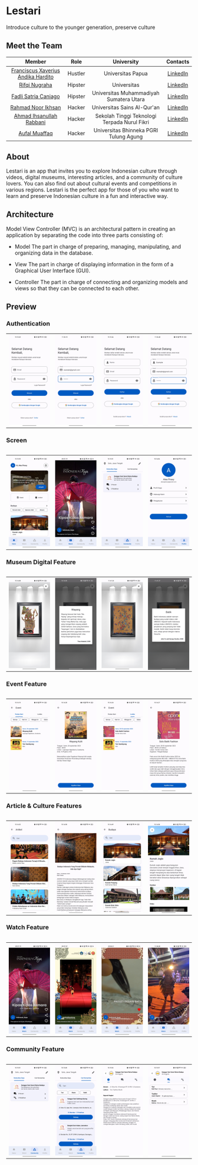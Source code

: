 # Lestari
Introduce culture to the younger generation, preserve culture

## Meet the Team
| Member | Role | University | Contacts |
| :---------------------------: | :-----------------: | :------------------------------------------: | :-------------------------: |
| [Franciscus Xaverius Andika Hardito](https://github.com/FranciscusXaveriusAndikaHardito) | Hustler | Universitas Papua | [LinkedIn](https://www.linkedin.com/in/fransiscus-xaverius-andika-a7aa26297) |
| [Rifqi Nugraha](https://github.com/Rifqieeee) | Hipster | Universitas | [LinkedIn](https://www.linkedin.com/in/rifqi-nugraha-a2885b221?utm_source=share&utm_campaign=share_via&utm_content=profile&utm_medium=android_app) |
| [Fadli Satria Caniago](https://github.com/Fadlicann) | Hipster | Universitas Muhammadiyah Sumatera Utara | [LinkedIn](https://www.linkedin.com/in/fadli-satria-4a0a93297) |
| [Rahmad Noor Ikhsan](https://github.com/rahmadnoorikhsan) | Hacker | Universitas Sains Al-Qur'an | [LinkedIn](https://www.linkedin.com/in/rhmdnrikhsn/) |
| [Ahmad Ihsanullah Rabbani](https://github.com/ahmadihsanullah) | Hacker| Sekolah Tinggi Teknologi Terpada Nurul Fikri | [LinkedIn](https://www.linkedin.com/in/ahmad-ihsanullah) |
| [Aufal Muaffaq](https://github.com/AufalMuaffaq) | Hacker | Universitas Bhinneka PGRI Tulung Agung| [LinkedIn](https://www.linkedin.com/in/aufal-muaffaq-a9a087222) |

## About
Lestari is an app that invites you to explore Indonesian culture through videos, digital museums, interesting articles, and a community of culture lovers. You can also find out about cultural events and competitions in various regions. Lestari is the perfect app for those of you who want to learn and preserve Indonesian culture in a fun and interactive way.

## Architecture
Model View Controller (MVC) is an architectural pattern in creating an application by separating the code into three parts consisting of:

- Model
The part in charge of preparing, managing, manipulating, and organizing data in the database.

- View
The part in charge of displaying information in the form of a Graphical User Interface (GUI).

- Controller
The part in charge of connecting and organizing models and views so that they can be connected to each other.

## Preview

### Authentication
<table>
    <tr>
        <td><img src="screenshot/login.jpg" align="center" alt="4"</td>
        <td><img src="screenshot/login-example.jpg" align="center" alt="4"</td>
        <td><img src="screenshot/register.jpg" align="center" alt="4"</td>
        <td><img src="screenshot/register-example.jpg" align="center" alt="4"</td>
    </tr>
<table>
    
### Screen
<table>
    <tr>
        <td><img src="screenshot/home.jpg" align="center" alt="4"</td>
        <td><img src="screenshot/watch-1.jpg" align="center" alt="4"</td>
        <td><img src="screenshot/my-community.jpg" align="center" alt="4"</td>
        <td><img src="screenshot/profile.jpg" align="center" alt="4"</td>
    </tr>
<table>

### Museum Digital Feature
<table>
    <tr>
        <td><img src="screenshot/museum-digital.jpg" align="center" alt="4"</td>
        <td><img src="screenshot/detail-museum.jpg" align="center" alt="4"</td>
        <td><img src="screenshot/museum-batik.jpg" align="center" alt="4"</td>
        <td><img src="screenshot/detail-batik.jpg" align="center" alt="4"</td>
    </tr>
<table>

### Event Feature
<table>
    <tr>
        <td><img src="screenshot/event-seni.jpg" align="center" alt="4"</td>
        <td><img src="screenshot/detail-event-seni.jpg" align="center" alt="4"</td>
        <td><img src="screenshot/event-lomba.jpg" align="center" alt="4"</td>
        <td><img src="screenshot/event-detail-lomba.jpg" align="center" alt="4"</td>
    </tr>
<table>

### Article & Culture Features
<table>
    <tr>
        <td><img src="screenshot/artikel.jpg" align="center" alt="4"</td>
        <td><img src="screenshot/detail-artikel.jpg" align="center" alt="4"</td>
        <td><img src="screenshot/culture.jpg" align="center" alt="4"</td>
        <td><img src="screenshot/detail-culture.jpg" align="center" alt="4"</td>
    </tr>
<table>

### Watch Feature
<table>
    <tr>
        <td><img src="screenshot/watch-1.jpg" align="center" alt="4"</td>
        <td><img src="screenshot/watch-2.jpg" align="center" alt="4"</td>
        <td><img src="screenshot/watch-3.jpg" align="center" alt="4"</td>
        <td><img src="screenshot/watch-4.jpg" align="center" alt="4"</td>
    </tr>
<table>

### Community Feature
<table>
    <tr>
        <td><img src="screenshot/my-community.jpg" align="center" alt="4"</td>
        <td><img src="screenshot/search-community.jpg" align="center" alt="4"</td>
        <td><img src="screenshot/deatil-community-info.jpg" align="center" alt="4"</td>
        <td><img src="screenshot/detail-community-forum.jpg" align="center" alt="4"</td>
    </tr>
<table>
